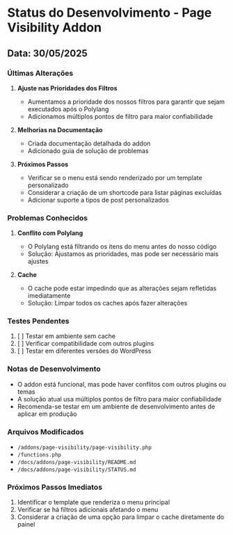 # Status do Desenvolvimento - Page Visibility Addon

## Data: 30/05/2025

### Últimas Alterações

1. **Ajuste nas Prioridades dos Filtros**
   - Aumentamos a prioridade dos nossos filtros para garantir que sejam executados após o Polylang
   - Adicionamos múltiplos pontos de filtro para maior confiabilidade

2. **Melhorias na Documentação**
   - Criada documentação detalhada do addon
   - Adicionado guia de solução de problemas

3. **Próximos Passos**
   - Verificar se o menu está sendo renderizado por um template personalizado
   - Considerar a criação de um shortcode para listar páginas excluídas
   - Adicionar suporte a tipos de post personalizados

### Problemas Conhecidos

1. **Conflito com Polylang**
   - O Polylang está filtrando os itens do menu antes do nosso código
   - Solução: Ajustamos as prioridades, mas pode ser necessário mais ajustes

2. **Cache**
   - O cache pode estar impedindo que as alterações sejam refletidas imediatamente
   - Solução: Limpar todos os caches após fazer alterações

### Testes Pendentes

1. [ ] Testar em ambiente sem cache
2. [ ] Verificar compatibilidade com outros plugins
3. [ ] Testar em diferentes versões do WordPress

### Notas de Desenvolvimento

- O addon está funcional, mas pode haver conflitos com outros plugins ou temas
- A solução atual usa múltiplos pontos de filtro para maior confiabilidade
- Recomenda-se testar em um ambiente de desenvolvimento antes de aplicar em produção

### Arquivos Modificados

- `/addons/page-visibility/page-visibility.php`
- `/functions.php`
- `/docs/addons/page-visibility/README.md`
- `/docs/addons/page-visibility/STATUS.md`

### Próximos Passos Imediatos

1. Identificar o template que renderiza o menu principal
2. Verificar se há filtros adicionais afetando o menu
3. Considerar a criação de uma opção para limpar o cache diretamente do painel
